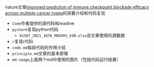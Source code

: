 nature文章[Improved prediction of immune checkpoint blockade efficacy across multiple cancer types](https://www.nature.com/articles/s41587-021-01070-8)的简要介绍和代码复现

- `Code`作者提供的源代码和readme
- `pycharm`复现python代码
  - `41587_2021_1070_MOESM3_ESM.xlsx`该文章使用的源数据
- `r`复现r代码
- `code.md`每段代码的作用介绍
- `principle.md`文章的基本原理
- `md-image`上面两个md中使用的图片（包括代码运行结果）

